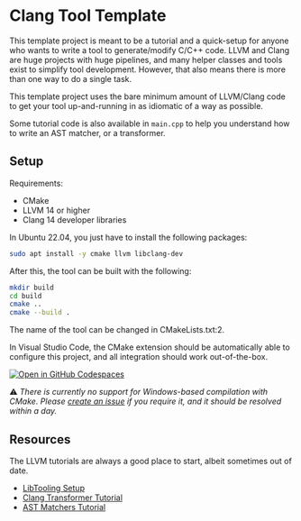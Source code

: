 # Clang Tool Template

This template project is meant to be a tutorial and a quick-setup for anyone who wants to write a tool to generate/modify C/C++ code. LLVM and Clang are huge projects with huge pipelines, and many helper classes and tools exist to simplify tool development. However, that also means there is more than one way to do a single task.

This template project uses the bare minimum amount of LLVM/Clang code to get your tool up-and-running in as idiomatic of a way as possible. 

Some tutorial code is also available in `main.cpp` to help you understand how to write an AST matcher, or a transformer.

## Setup

Requirements:
- CMake
- LLVM 14 or higher
- Clang 14 developer libraries

In Ubuntu 22.04, you just have to install the following packages:

```bash
sudo apt install -y cmake llvm libclang-dev
```

After this, the tool can be built with the following:
```bash
mkdir build
cd build
cmake ..
cmake --build .
```

The name of the tool can be changed in CMakeLists.txt:2.

In Visual Studio Code, the CMake extension should be automatically able to configure this project, and all integration should work out-of-the-box.

[![Open in GitHub Codespaces](https://github.com/codespaces/badge.svg)](https://codespaces.new/nus-test/clang-tool-template?quickstart=1)

⚠️ *There is currently no support for Windows-based compilation with CMake. Please [create an issue](https://github.com/nus-test/clang-tool-template/issues/new/choose) if you require it, and it should be resolved within a day.*

## Resources
The LLVM tutorials are always a good place to start, albeit sometimes out of date.
- [LibTooling Setup](https://clang.llvm.org/docs/LibTooling.html)
- [Clang Transformer Tutorial](https://clang.llvm.org/docs/ClangTransformerTutorial.html)
- [AST Matchers Tutorial](https://clang.llvm.org/docs/LibASTMatchersTutorial.html)